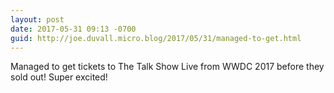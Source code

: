 ```yaml
---
layout: post
date: 2017-05-31 09:13 -0700
guid: http://joe.duvall.micro.blog/2017/05/31/managed-to-get.html
---
```

Managed to get tickets to The Talk Show Live from WWDC 2017 before they sold out! Super excited!
